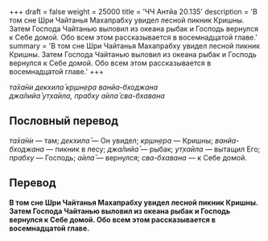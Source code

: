 +++
draft = false
weight = 25000
title = 'ЧЧ Антйа 20.135'
description = 'В том сне Шри Чайтанья Махапрабху увидел лесной пикник Кришны. Затем Господа Чайтанью выловил из океана рыбак и Господь вернулся к Себе домой. Обо всем этом рассказывается в восемнадцатой главе.'
summary = 'В том сне Шри Чайтанья Махапрабху увидел лесной пикник Кришны. Затем Господа Чайтанью выловил из океана рыбак и Господь вернулся к Себе домой. Обо всем этом рассказывается в восемнадцатой главе.'
+++

_та̄ха̄н̇и декхила̄ кр̣шн̣ера ванйа-бходжана  
джа̄лийа̄ ут̣ха̄ила, прабху а̄ила̄ сва-бхавана_

## Пословный перевод

_та̄ха̄н̇и_ — там; _декхила̄_ — Он увидел; _кр̣шн̣ера_ — Кришны; _ванйа_\-_бходжана_ — пикник в лесу; _джа̄лийа̄_ — рыбак; _ут̣ха̄ила_ — вытащил Его; _прабху_ — Господь; _а̄ила̄_ — вернулся; _сва_\-_бхавана_ — к Себе домой.

## Перевод

**В том сне Шри Чайтанья Махапрабху увидел лесной пикник Кришны. Затем Господа Чайтанью выловил из океана рыбак и Господь вернулся к Себе домой. Обо всем этом рассказывается в восемнадцатой главе.**
